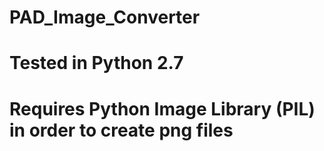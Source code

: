 # PAD_Image_Converter
# Tested in Python 2.7
# Requires Python Image Library (PIL) in order to create png files

